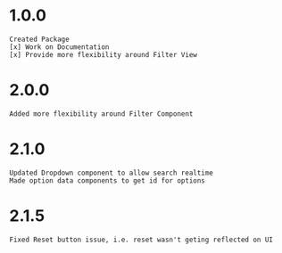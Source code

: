 # 1.0.0

    Created Package
    [x] Work on Documentation
    [x] Provide more flexibility around Filter View

# 2.0.0

    Added more flexibility around Filter Component

# 2.1.0

    Updated Dropdown component to allow search realtime 
    Made option data components to get id for options

# 2.1.5

    Fixed Reset button issue, i.e. reset wasn't geting reflected on UI